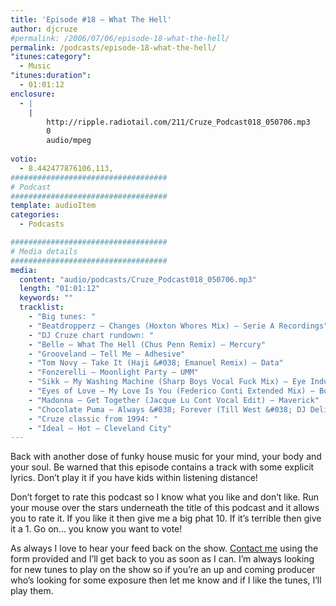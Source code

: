 ```yaml
---
title: 'Episode #18 – What The Hell'
author: djcruze
#permalink: /2006/07/06/episode-18-what-the-hell/
permalink: /podcasts/episode-18-what-the-hell/
"itunes:category":
  - Music
"itunes:duration":
  - 01:01:12
enclosure:
  - |
    |
        http://ripple.radiotail.com/211/Cruze_Podcast018_050706.mp3
        0
        audio/mpeg
        
votio:
  - 8.442477876106,113,
###################################
# Podcast
###################################
template: audioItem
categories:
  - Podcasts

###################################
# Media details
###################################
media:
  content: "audio/podcasts/Cruze_Podcast018_050706.mp3"
  length: "01:01:12"
  keywords: ""
  tracklist:
    - "Big tunes: "
    - "Beatdropperz – Changes (Hoxton Whores Mix) – Serie A Recordings"
    - "DJ Cruze chart rundown: "
    - "Belle – What The Hell (Chus Penn Remix) – Mercury"
    - "Grooveland – Tell Me – Adhesive"
    - "Tom Novy – Take It (Haji &#038; Emanuel Remix) – Data"
    - "Fonzerelli – Moonlight Party – UMM"
    - "Sikk – My Washing Machine (Sharp Boys Vocal Fuck Mix) – Eye Industries"
    - "Eyes of Love – My Love Is You (Federico Conti Extended Mix) – Born To Dance Records"
    - "Madonna – Get Together (Jacque Lu Cont Vocal Edit) – Maverick"
    - "Chocolate Puma – Always &#038; Forever (Till West &#038; DJ Delicious Mix) – Positiva"
    - "Cruze classic from 1994: "
    - "Ideal – Hot – Cleveland City"
---
```


Back with another dose of funky house music for your mind, your body and your soul. Be warned that this episode contains a track with some explicit lyrics. Don&#8217;t play it if you have kids within listening distance!

Don&#8217;t forget to rate this podcast so I know what you like and don&#8217;t like. Run your mouse over the stars underneath the title of this podcast and it allows you to rate it. If you like it then give me a big phat 10. If it&#8217;s terrible then give it a 1. Go on&#8230; you know you want to vote!

As always I love to hear your feed back on the show. [Contact me][25] using the form provided and I&#8217;ll get back to you as soon as I can. I&#8217;m always looking for new tunes to play on the show so if you&#8217;re an up and coming producer who&#8217;s looking for some exposure then let me know and if I like the tunes, I&#8217;ll play them.

 [1]: http://ripple.radiotail.com/211/Cruze_Podcast018_050706.mp3
 [2]: http://www.djcruze.co.uk/cms/podcasts/feed/rss2
 [3]: http://www.beatdropperz.com/
 [4]: http://www.hoxtonwhores.com/
 [5]: http://www.bellemusic.net/
 [6]: http://www.djchus.com/
 [7]: http://www.mercuryrecords.co.uk/
 [8]: http://www.adhesiverecords.co.uk/
 [9]: http://tomnovy.com/
 [10]: http://www.biglovemusic.co.uk/
 [11]: http://www.ministryofsound.com/home/
 [12]: http://www.ummrecords.com/
 [13]: http://www.sikk.biz/
 [14]: http://www.sharprecordings.co.uk/
 [15]: http://www.borntodance.com/DISC-Eyesoflove-myloveisu.htm
 [16]: http://www.federicoconti.com/
 [17]: http://www.borntodance.com/
 [18]: http://www.madonna.com/
 [19]: http://www.codaagency.com/jacques.html
 [20]: http://www.maverick.com/
 [21]: http://www.chocolatepuma.com/
 [22]: http://www.phunkwerk.de/
 [23]: http://www.djdelicious.com/
 [24]: http://www.positivarecords.com/
 [25]: http://www.djcruze.co.uk/cms/contact/